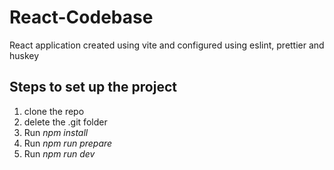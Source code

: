 # React-Codebase
React application created using vite and configured using eslint, prettier and huskey

## Steps to set up the project

1) clone the repo
2) delete the .git folder
3) Run *npm install*
4) Run *npm run prepare*
5) Run *npm run dev*
